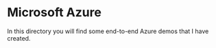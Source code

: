 # Microsoft Azure

In this directory you will find some end-to-end Azure demos that I have created.  
